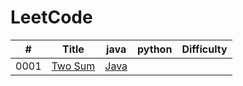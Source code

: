 # LeetCode
| # | Title | java | python | Difficulty |
|---| ----- | ---------- | ---------- | ---------- |
|0001|[Two Sum](https://leetcode.com/problems/two-sum/) | [Java](./0001-Two-Sum/Two-Sum.java) | | |Easy|
